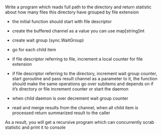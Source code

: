 
Write a program which reads full path to the directory and return statistic about how many files this directory have grouped by file extension
-	the initial function should start with file descriptor
-	create the buffered channel as a value you can use map[string]int
-	create wait group (sync.WaitGroup)
-	go for each child item
-	if file descriptor referring to file, increment a local counter for file extension
-	if file descriptor referring to the directory, increment wait group counter, start goroutine and pass result channel as a parameter to it,
	the function should make the same operations go over subitems and depends on if it’s directory or file increment counter or start the daemon
-	when child daemon is over decrement wait group counter

-	read and merge results from the channel, when all child item is processed return summarized result to the caller

As a result, you will get a recursive program which can concurrently scrab statistic and print it to console

